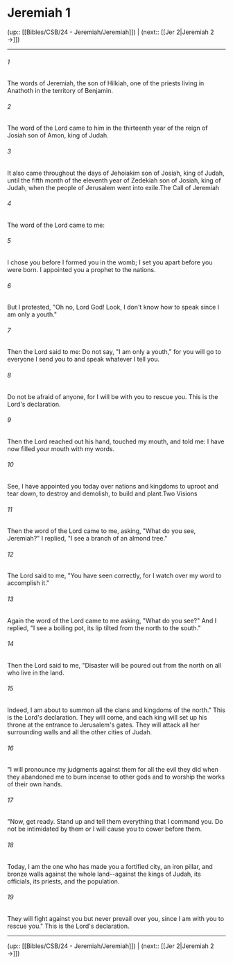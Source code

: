# Jeremiah 1

(up:: [[Bibles/CSB/24 - Jeremiah/Jeremiah]]) | (next:: [[Jer 2|Jeremiah 2 →]])

***


###### 1 
The words of Jeremiah, the son of Hilkiah, one of the priests living in Anathoth in the territory of Benjamin. 

###### 2 
The word of the Lord came to him in the thirteenth year of the reign of Josiah son of Amon, king of Judah. 

###### 3 
It also came throughout the days of Jehoiakim son of Josiah, king of Judah, until the fifth month of the eleventh year of Zedekiah son of Josiah, king of Judah, when the people of Jerusalem went into exile.The Call of Jeremiah 

###### 4 
The word of the Lord came to me: 

###### 5 
I chose you before I formed you in the womb; I set you apart before you were born. I appointed you a prophet to the nations. 

###### 6 
But I protested, "Oh no, Lord God! Look, I don't know how to speak since I am only a youth." 

###### 7 
Then the Lord said to me: Do not say, "I am only a youth," for you will go to everyone I send you to and speak whatever I tell you. 

###### 8 
Do not be afraid of anyone, for I will be with you to rescue you. This is the Lord's declaration. 

###### 9 
Then the Lord reached out his hand, touched my mouth, and told me: I have now filled your mouth with my words. 

###### 10 
See, I have appointed you today over nations and kingdoms to uproot and tear down, to destroy and demolish, to build and plant.Two Visions 

###### 11 
Then the word of the Lord came to me, asking, "What do you see, Jeremiah?" I replied, "I see a branch of an almond tree." 

###### 12 
The Lord said to me, "You have seen correctly, for I watch over my word to accomplish it." 

###### 13 
Again the word of the Lord came to me asking, "What do you see?" And I replied, "I see a boiling pot, its lip tilted from the north to the south." 

###### 14 
Then the Lord said to me, "Disaster will be poured out from the north on all who live in the land. 

###### 15 
Indeed, I am about to summon all the clans and kingdoms of the north." This is the Lord's declaration. They will come, and each king will set up his throne at the entrance to Jerusalem's gates. They will attack all her surrounding walls and all the other cities of Judah. 

###### 16 
"I will pronounce my judgments against them for all the evil they did when they abandoned me to burn incense to other gods and to worship the works of their own hands. 

###### 17 
"Now, get ready. Stand up and tell them everything that I command you. Do not be intimidated by them or I will cause you to cower before them. 

###### 18 
Today, I am the one who has made you a fortified city, an iron pillar, and bronze walls against the whole land--against the kings of Judah, its officials, its priests, and the population. 

###### 19 
They will fight against you but never prevail over you, since I am with you to rescue you." This is the Lord's declaration.

***

(up:: [[Bibles/CSB/24 - Jeremiah/Jeremiah]]) | (next:: [[Jer 2|Jeremiah 2 →]])
